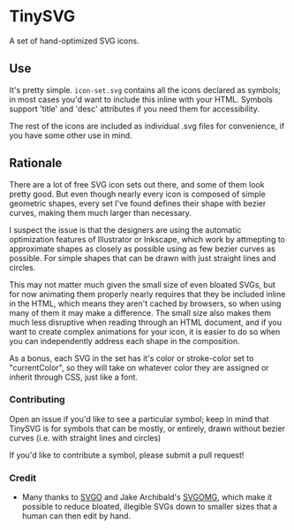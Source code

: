 # TinySVG
A set of hand-optimized SVG icons.

## Use

It's pretty simple. `icon-set.svg` contains all the icons declared as symbols; in most cases you'd want to include this inline with your HTML. Symbols support 'title' and 'desc' attributes if you need them for accessibility.

The rest of the icons are included as individual .svg files for convenience, if you have some other use in mind.

## Rationale

There are a lot of free SVG icon sets out there, and some of them look pretty good. But even though nearly every icon is composed of simple geometric shapes, every set I've found defines their shape with bezier curves, making them much larger than necessary.

I suspect the issue is that the designers are using the automatic optimization features of Illustrator or Inkscape, which work by attmepting to approximate shapes as closely as possible using as few bezier curves as possible. For simple shapes that can be drawn with just straight lines and circles.

This may not matter much given the small size of even bloated SVGs, but for now animating them properly nearly requires that they be included inline in the HTML, which means they aren't cached by browsers, so when using many of them it may make a difference. The small size also makes them much less disruptive when reading through an HTML document, and if you want to create complex animations for your icon, it is easier to do so when you can independently address each shape in the composition.

As a bonus, each SVG in the set has it's color or stroke-color set to "currentColor", so they will take on whatever color they are assigned or inherit through CSS, just like a font.

### Contributing

Open an issue if you'd like to see a particular symbol; keep in mind that TinySVG is for symbols that can be mostly, or entirely, drawn without bezier curves (i.e. with straight lines and circles)

If you'd like to contribute a symbol, please submit a pull request!

### Credit

* Many thanks to [SVGO](https://github.com/svg/svgo) and Jake Archibald's [SVGOMG](https://jakearchibald.github.io/svgomg/), which make it possible to reduce bloated, illegible SVGs down to smaller sizes that a human can then edit by hand.

